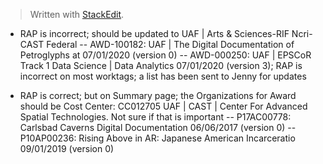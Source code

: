 


> Written with [StackEdit](https://stackedit.io/).

- RAP is incorrect; should be updated to UAF | Arts & Sciences-RIF Ncri-CAST Federal
-- AWD-100182: UAF | The Digital Documentation of Petroglyphs at 07/01/2020 (version 0)
-- AWD-000250: UAF | EPSCoR Track 1 Data Science | Data Analytics 07/01/2020 (version 3); RAP is incorrect on most worktags; a list has been sent to Jenny for updates


- RAP is correct; but on Summary page; the Organizations for Award should be Cost Center: CC012705 UAF | CAST | Center For Advanced Spatial Technologies. Not sure if that is important
-- P17AC00778: Carlsbad Caverns Digital Documentation 06/06/2017 (version 0)
-- P10AP00236: Rising Above in AR: Japanese American Incarceratio 09/01/2019 (version 0)







<!--stackedit_data:
eyJoaXN0b3J5IjpbMjA0MDAwMzAxMiwtMTYzNDA2NzM5Ml19
-->